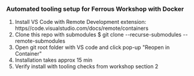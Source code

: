 ### Automated tooling setup for Ferrous Workshop with Docker
1. Install VS Code with Remote Development extension: https//code.visualstudio.com/docs/remote/containers
2. Clone this repo with submodules $ git clone --recurse-submodules --remote-submodules
3. Open git root folder with VS code and click pop-up "Reopen in Container"
4. Installation takes approx 15 min
5. Verify install with tooling checks from workshop section 2
